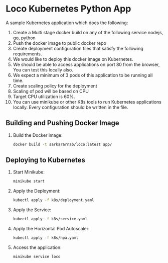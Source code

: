 # Loco Kubernetes Python App
A sample Kubernetes application which does the following:
1. Create a Multi stage docker build on any of the following service nodejs, go, python
2. Push the docker image to public docker repo
3. Create deployment configuration files that satisfy the following requirements.
4. We would like to deploy this docker image on Kubernetes.
5. We should be able to access applications on port 80 from the browser, You can test this locally also.
6. We expect a minimum of 3 pods of this application to be running all time.
7. Create scaling policy for the deployment
8. Scaling of pod will be based on CPU
9. Target CPU utilization is 60%.
10. You can use minikube or other K8s tools to run Kubernetes applications locally. Every configuration should be written in the file.


## Building and Pushing Docker Image

1. Build the Docker image:
   ```sh
   docker build -t sarkararnab/loco:latest app/


## Deploying to Kubernetes
1. Start Minikube:
    ```sh
    minikube start

2. Apply the Deployment:
    ```sh
    kubectl apply -f k8s/deployment.yaml

3. Apply the Service:
    ```sh
    kubectl apply -f k8s/service.yaml

4. Apply the Horizontal Pod Autoscaler:
    ```sh
    kubectl apply -f k8s/hpa.yaml

4. Access the application:
    ```sh
    minikube service loco